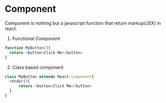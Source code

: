 # Component

Component is nothing but a javascript function that return markup(JSX) in react.


1. Functional Component

```javascript
function MyButton(){
  return <button>Click Me</button>
}
```

2. Class based component


```javascript
class MyButton extends React.Component{
  render(){
      return <button>Click Me</button>
  }
}
```